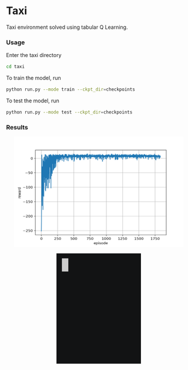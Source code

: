 # Taxi

Taxi environment solved using tabular Q Learning.

### Usage

Enter the taxi directory
```bash
cd taxi
``` 

To train the model, run
```bash
python run.py --mode train --ckpt_dir=checkpoints
```

To test the model, run
```bash
python run.py --mode test --ckpt_dir=checkpoints
```

### Results

<p align="center">
  <img width="460" height="300" src="res/reward_plot.png">
</p>

<p align="center">
  <img width="230" height="300" src="res/taxi.gif">
</p>


